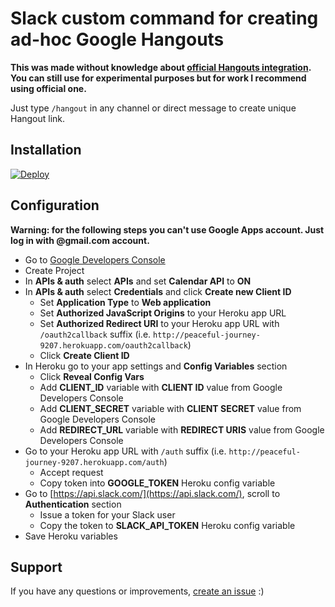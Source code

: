 # Slack custom command for creating ad-hoc Google Hangouts

**This was made without knowledge about [official Hangouts integration](https://issuestand.slack.com/services/2562199464).
You can still use for experimental purposes but for work I recommend using official one.**

Just type `/hangout` in any channel or direct message to create unique Hangout link.

## Installation

[![Deploy](https://www.herokucdn.com/deploy/button.png)](https://heroku.com/deploy?template=https://github.com/suda/slack-hangout)

## Configuration

**Warning: for the following steps you can't use Google Apps account.
Just log in with @gmail.com account.**

* Go to [Google Developers Console](https://console.developers.google.com)
* Create Project
* In **APIs & auth** select **APIs** and set **Calendar API** to **ON**
* In **APIs & auth** select **Credentials** and click **Create new Client ID**
  * Set **Application Type** to **Web application**
  * Set **Authorized JavaScript Origins** to your Heroku app URL
  * Set **Authorized Redirect URI** to your Heroku app URL with `/oauth2callback` suffix (i.e. `http://peaceful-journey-9207.herokuapp.com/oauth2callback`)
  * Click **Create Client ID**
* In Heroku go to your app settings and **Config Variables** section
  * Click **Reveal Config Vars**
  * Add **CLIENT_ID** variable with **CLIENT ID** value from Google Developers Console
  * Add **CLIENT_SECRET** variable with **CLIENT SECRET** value from Google Developers Console
  * Add **REDIRECT_URL** variable with **REDIRECT URIS** value from Google Developers Console
* Go to your Heroku app URL with `/auth` suffix (i.e. `http://peaceful-journey-9207.herokuapp.com/auth`)
  * Accept request
  * Copy token into **GOOGLE_TOKEN** Heroku config variable
* Go to [https://api.slack.com/](https://api.slack.com/), scroll to **Authentication** section
  * Issue a token for your Slack user
  * Copy the token to **SLACK_API_TOKEN** Heroku config variable
* Save Heroku variables

## Support

If you have any questions or improvements, [create an issue](https://github.com/suda/slack-hangout/issues/new) :)

